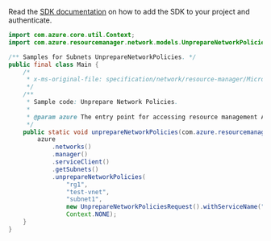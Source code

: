 Read the [SDK documentation](https://github.com/Azure/azure-sdk-for-java/blob/azure-resourcemanager_2.10.0/sdk/resourcemanager/azure-resourcemanager/README.md) on how to add the SDK to your project and authenticate.

```java
import com.azure.core.util.Context;
import com.azure.resourcemanager.network.models.UnprepareNetworkPoliciesRequest;

/** Samples for Subnets UnprepareNetworkPolicies. */
public final class Main {
    /*
     * x-ms-original-file: specification/network/resource-manager/Microsoft.Network/stable/2021-05-01/examples/SubnetUnprepareNetworkPolicies.json
     */
    /**
     * Sample code: Unprepare Network Policies.
     *
     * @param azure The entry point for accessing resource management APIs in Azure.
     */
    public static void unprepareNetworkPolicies(com.azure.resourcemanager.AzureResourceManager azure) {
        azure
            .networks()
            .manager()
            .serviceClient()
            .getSubnets()
            .unprepareNetworkPolicies(
                "rg1",
                "test-vnet",
                "subnet1",
                new UnprepareNetworkPoliciesRequest().withServiceName("Microsoft.Sql/managedInstances"),
                Context.NONE);
    }
}
```
